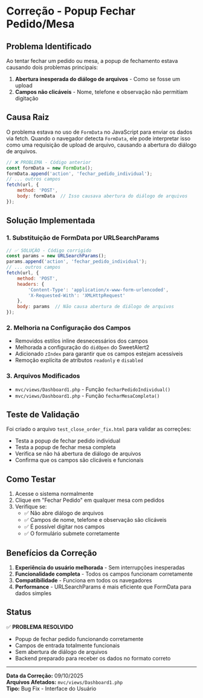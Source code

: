 # Correção - Popup Fechar Pedido/Mesa

## Problema Identificado

Ao tentar fechar um pedido ou mesa, a popup de fechamento estava causando dois problemas principais:

1. **Abertura inesperada do diálogo de arquivos** - Como se fosse um upload
2. **Campos não clicáveis** - Nome, telefone e observação não permitiam digitação

## Causa Raiz

O problema estava no uso de `FormData` no JavaScript para enviar os dados via fetch. Quando o navegador detecta `FormData`, ele pode interpretar isso como uma requisição de upload de arquivo, causando a abertura do diálogo de arquivos.

```javascript
// ❌ PROBLEMA - Código anterior
const formData = new FormData();
formData.append('action', 'fechar_pedido_individual');
// ... outros campos
fetch(url, {
    method: 'POST',
    body: formData  // Isso causava abertura do diálogo de arquivos
});
```

## Solução Implementada

### 1. Substituição de FormData por URLSearchParams

```javascript
// ✅ SOLUÇÃO - Código corrigido
const params = new URLSearchParams();
params.append('action', 'fechar_pedido_individual');
// ... outros campos
fetch(url, {
    method: 'POST',
    headers: {
        'Content-Type': 'application/x-www-form-urlencoded',
        'X-Requested-With': 'XMLHttpRequest'
    },
    body: params  // Não causa abertura de diálogo de arquivos
});
```

### 2. Melhoria na Configuração dos Campos

- Removidos estilos inline desnecessários dos campos
- Melhorada a configuração do `didOpen` do SweetAlert2
- Adicionado `zIndex` para garantir que os campos estejam acessíveis
- Remoção explícita de atributos `readonly` e `disabled`

### 3. Arquivos Modificados

- `mvc/views/Dashboard1.php` - Função `fecharPedidoIndividual()`
- `mvc/views/Dashboard1.php` - Função `fecharMesaCompleta()`

## Teste de Validação

Foi criado o arquivo `test_close_order_fix.html` para validar as correções:

- Testa a popup de fechar pedido individual
- Testa a popup de fechar mesa completa
- Verifica se não há abertura de diálogo de arquivos
- Confirma que os campos são clicáveis e funcionais

## Como Testar

1. Acesse o sistema normalmente
2. Clique em "Fechar Pedido" em qualquer mesa com pedidos
3. Verifique se:
   - ✅ Não abre diálogo de arquivos
   - ✅ Campos de nome, telefone e observação são clicáveis
   - ✅ É possível digitar nos campos
   - ✅ O formulário submete corretamente

## Benefícios da Correção

1. **Experiência do usuário melhorada** - Sem interrupções inesperadas
2. **Funcionalidade completa** - Todos os campos funcionam corretamente
3. **Compatibilidade** - Funciona em todos os navegadores
4. **Performance** - URLSearchParams é mais eficiente que FormData para dados simples

## Status

✅ **PROBLEMA RESOLVIDO**

- Popup de fechar pedido funcionando corretamente
- Campos de entrada totalmente funcionais
- Sem abertura de diálogo de arquivos
- Backend preparado para receber os dados no formato correto

---

**Data da Correção:** 09/10/2025  
**Arquivos Afetados:** `mvc/views/Dashboard1.php`  
**Tipo:** Bug Fix - Interface do Usuário
